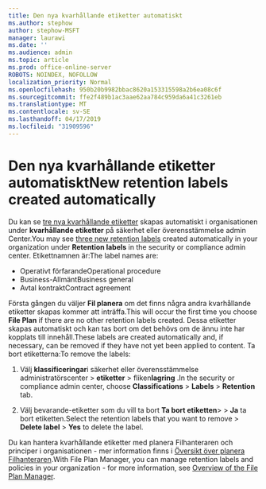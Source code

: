 ```yaml
---
title: Den nya kvarhållande etiketter automatiskt
ms.author: stephow
author: stephow-MSFT
manager: laurawi
ms.date: ''
ms.audience: admin
ms.topic: article
ms.prod: office-online-server
ROBOTS: NOINDEX, NOFOLLOW
localization_priority: Normal
ms.openlocfilehash: 950b20b9982bbac8620a153315598a2b6ea08c6f
ms.sourcegitcommit: ffe2f489b1ac3aae62aa784c959da6a41c3261eb
ms.translationtype: MT
ms.contentlocale: sv-SE
ms.lasthandoff: 04/17/2019
ms.locfileid: "31909596"
---
```

# <a name="new-retention-labels-created-automatically"></a><span data-ttu-id="b0b21-102">Den nya kvarhållande etiketter automatiskt</span><span class="sxs-lookup"><span data-stu-id="b0b21-102">New retention labels created automatically</span></span>

<span data-ttu-id="b0b21-103">Du kan se [tre nya kvarhållande etiketter](https://docs.microsoft.com/en-us/office365/securitycompliance/file-plan-manager#default-retention-labels-and-label-policy) skapas automatiskt i organisationen under **kvarhållande etiketter** på säkerhet eller överensstämmelse admin Center.</span><span class="sxs-lookup"><span data-stu-id="b0b21-103">You may see [three new retention labels](https://docs.microsoft.com/en-us/office365/securitycompliance/file-plan-manager#default-retention-labels-and-label-policy) created automatically in your organization under **Retention labels** in the security or compliance admin center.</span></span> <span data-ttu-id="b0b21-104">Etikettnamnen är:</span><span class="sxs-lookup"><span data-stu-id="b0b21-104">The label names are:</span></span>

- <span data-ttu-id="b0b21-105">Operativt förfarande</span><span class="sxs-lookup"><span data-stu-id="b0b21-105">Operational procedure</span></span>
- <span data-ttu-id="b0b21-106">Business-Allmänt</span><span class="sxs-lookup"><span data-stu-id="b0b21-106">Business general</span></span>
- <span data-ttu-id="b0b21-107">Avtal kontrakt</span><span class="sxs-lookup"><span data-stu-id="b0b21-107">Contract agreement</span></span>

<span data-ttu-id="b0b21-108">Första gången du väljer **Fil planera** om det finns några andra kvarhållande etiketter skapas kommer att inträffa.</span><span class="sxs-lookup"><span data-stu-id="b0b21-108">This will occur the first time you choose **File Plan** if there are no other retention labels created.</span></span> <span data-ttu-id="b0b21-109">Dessa etiketter skapas automatiskt och kan tas bort om det behövs om de ännu inte har kopplats till innehåll.</span><span class="sxs-lookup"><span data-stu-id="b0b21-109">These labels are created automatically and, if necessary, can be removed if they have not yet been applied to content.</span></span> <span data-ttu-id="b0b21-110">Ta bort etiketterna:</span><span class="sxs-lookup"><span data-stu-id="b0b21-110">To remove the labels:</span></span>

1. <span data-ttu-id="b0b21-111">Välj **klassificeringar**i säkerhet eller överensstämmelse administratörscenter > **etiketter** > fliken**lagring** .</span><span class="sxs-lookup"><span data-stu-id="b0b21-111">In the security or compliance admin center, choose **Classifications** > **Labels** > **Retention** tab.</span></span>

1. <span data-ttu-id="b0b21-112">Välj bevarande-etiketter som du vill ta bort **Ta bort etiketten**> > **Ja** ta bort etiketten.</span><span class="sxs-lookup"><span data-stu-id="b0b21-112">Select the retention labels that you want to remove > **Delete label** > **Yes** to delete the label.</span></span>

<span data-ttu-id="b0b21-113">Du kan hantera kvarhållande etiketter med planera Filhanteraren och principer i organisationen - mer information finns i [Översikt över planera Filhanteraren](https://docs.microsoft.com/en-us/office365/securitycompliance/file-plan-manager).</span><span class="sxs-lookup"><span data-stu-id="b0b21-113">With File Plan Manager, you can manage retention labels and policies in your organization - for more information, see [Overview of the File Plan Manager](https://docs.microsoft.com/en-us/office365/securitycompliance/file-plan-manager).</span></span>